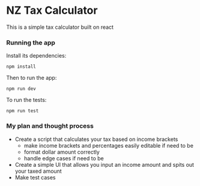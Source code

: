 # NZ Tax Calculator

This is a simple tax calculator built on react

### Running the app
Install its dependencies:

`npm install`

Then to run the app:

`npm run dev`

To run the tests:

`npm run test`


### My plan and thought process
- Create a script that calculates your tax based on income brackets
  - make income brackets and percentages easily editable if need to be
  - format dollar amount correctly
  - handle edge cases if need to be
- Create a simple UI that allows you input an income amount and spits out your taxed amount
- Make test cases
